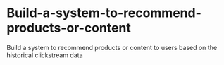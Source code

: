 # Build-a-system-to-recommend-products-or-content
Build a system to recommend products or content to users based on the historical clickstream data
